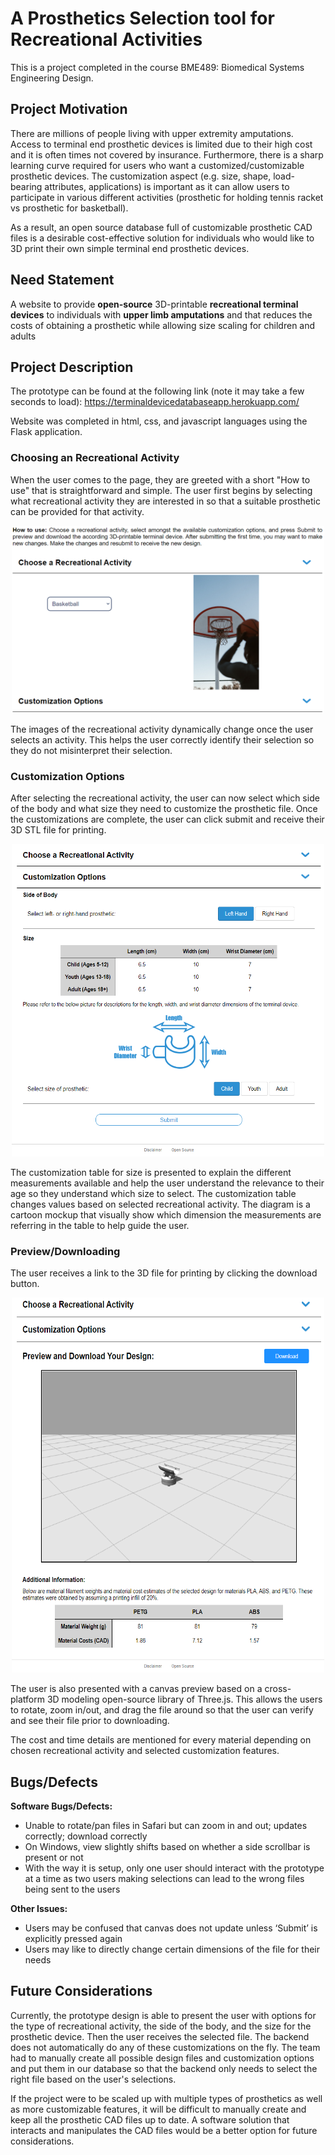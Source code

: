 # A Prosthetics Selection tool for Recreational Activities

This is a project completed in the course BME489: Biomedical Systems Engineering Design.

## Project Motivation

There are millions of people living with upper extremity amputations. Access to terminal end prosthetic devices is limited due to their high cost and it is often times not covered by insurance. Furthermore, there is a sharp learning curve required for users who want a customized/customizable prosthetic devices. The customization aspect (e.g. size, shape, load-bearing attributes, applications) is important as it can allow users to participate in various different activities (prosthetic for holding tennis racket vs prosthetic for basketball). 

As a result, an open source database full of customizable prosthetic CAD files is a desirable cost-effective solution for individuals who would like to 3D print their own simple terminal end prosthetic devices.

## Need Statement

A website to provide **open-source** 3D-printable **recreational terminal devices** to individuals with **upper limb amputations** and that reduces the costs of obtaining a prosthetic while allowing size scaling for children and adults

## Project Description

The prototype can be found at the following link (note it may take a few seconds to load): https://terminaldevicedatabaseapp.herokuapp.com/

Website was completed in html, css, and javascript languages using the Flask application.

### Choosing an Recreational Activity

When the user comes to the page, they are greeted with a short "How to use" that is straightforward and simple. The user first begins by selecting what recreational activity they are interested in so that a suitable prosthetic can be provided for that activity.

<p align="center">
  <img 
    width="500"
    height="300"
    src="/assets/choose_an_activity.png"
  >
</p>

The images of the recreational activity dynamically change once the user selects an activity. This helps the user correctly identify their selection so they do not misinterpret their selection.

### Customization Options

After selecting the recreational activity, the user can now select which side of the body and what size they need to customize the prosthetic file. Once the customizations are complete, the user can click submit and receive their 3D STL file for printing.

<p align="center">
  <img 
    width="500"
    height="500"
    src="/assets/customization_options.png"
  >
</p>

The customization table for size is presented to explain the different measurements available and help the user understand the relevance to their age so they understand which size to select. The customization table changes values based on selected recreational activity. The diagram is a cartoon mockup that visually show which dimension the measurements are referring in the table to help guide the user.

### Preview/Downloading

The user receives a link to the 3D file for printing by clicking the download button.

<p align="center">
  <img 
    width="500"
    height="600"
    src="/assets/download_file.png"
  >
</p>

The user is also presented with a canvas preview based on a cross-platform 3D modeling open-source library of Three.js. This allows the users to rotate, zoom in/out, and drag the file around so that the user can verify and see their file prior to downloading.

The cost and time details are mentioned for every material depending on chosen recreational activity and selected customization features.

## Bugs/Defects

**Software Bugs/Defects:**
- Unable to rotate/pan files in Safari but can zoom in and out; updates correctly; download correctly
- On Windows, view slightly shifts based on whether a side scrollbar is present or not
- With the way it is setup, only one user should interact with the prototype at a time as two users making selections can lead to the wrong files being sent to the users

**Other Issues:**
- Users may be confused that canvas does not update unless ‘Submit’ is explicitly pressed again 
- Users may like to directly change certain dimensions of the file for their needs

## Future Considerations

Currently, the prototype design is able to present the user with options for the type of recreational activity, the side of the body, and the size for the prosthetic device. Then the user receives the selected file. The backend does not automatically do any of these customizations on the fly. The team had to manually create all possible design files and customization options and put them in our database so that the backend only needs to select the right file based on the user's selections. 

If the project were to be scaled up with multiple types of prosthetics as well as more customizable features, it will be difficult to manually create and keep all the prosthetic CAD files up to date. A software solution that interacts and manipulates the CAD files would be a better option for future considerations.



